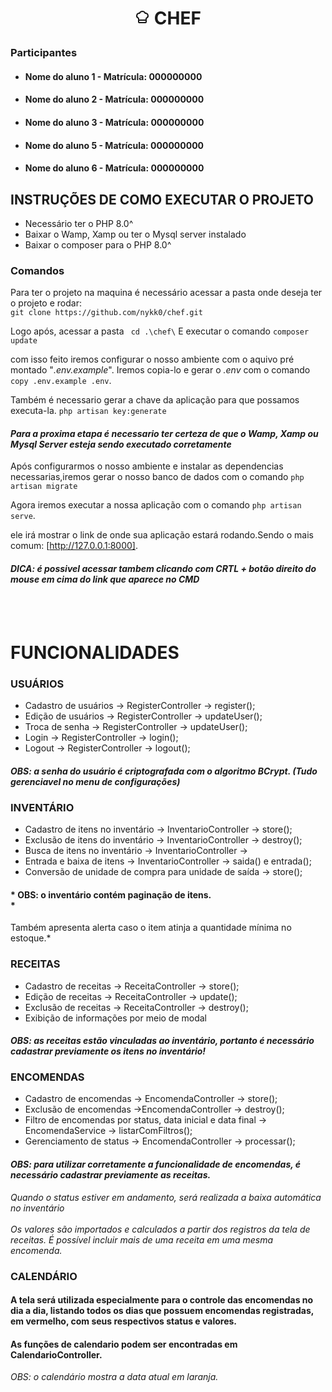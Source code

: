 # <p align="center"><svg xmlns="http://www.w3.org/2000/svg" width="24" height="24" viewBox="0 0 24 24" fill="none" stroke="currentColor" stroke-width="2" stroke-linecap="round" stroke-linejoin="round" class="text-red-600 lucide lucide-chef-hat h-8 w-8 text-primary" data-lov-id="src/components/NavBar.tsx:21:14" data-lov-name="ChefHat" data-component-path="src/components/NavBar.tsx" data-component-line="21" data-component-file="NavBar.tsx" data-component-name="ChefHat" data-component-content="%7B%22className%22%3A%22h-8%20w-8%20text-primary%22%7D"><path d="M17 21a1 1 0 0 0 1-1v-5.35c0-.457.316-.844.727-1.041a4 4 0 0 0-2.134-7.589 5 5 0 0 0-9.186 0 4 4 0 0 0-2.134 7.588c.411.198.727.585.727 1.041V20a1 1 0 0 0 1 1Z"></path><path d="M6 17h12"></path></svg> CHEF</p>

### Participantes
* #### Nome do aluno 1 - Matrícula: 000000000  
* #### Nome do aluno 2 - Matrícula: 000000000  
* #### Nome do aluno 3 - Matrícula: 000000000  
* #### Nome do aluno 5 - Matrícula: 000000000  
* #### Nome do aluno 6 - Matrícula: 000000000  

## INSTRUÇÕES DE COMO EXECUTAR O PROJETO

* Necessário ter o PHP 8.0^
* Baixar o Wamp, Xamp ou ter o Mysql server instalado
* Baixar o composer para o PHP 8.0^

### Comandos
Para ter o projeto na maquina é necessário acessar a pasta onde deseja ter o projeto e rodar: <br>
 `git clone https://github.com/nykk0/chef.git`

Logo após, acessar a pasta ` cd .\chef\`
E executar o comando `composer update`

com isso feito iremos configurar o nosso ambiente com o aquivo pré montado "*.env.example*". Iremos copia-lo e gerar o *.env* com o comando `copy .env.example .env`.

Também é necessario gerar a chave da aplicação para que possamos executa-la.
`php artisan key:generate`

#### *Para a proxima etapa é necessario ter certeza de que o Wamp, Xamp ou Mysql Server esteja sendo executado corretamente*

Após configurarmos o nosso ambiente e instalar as dependencias necessarias,iremos gerar o nosso banco de dados com o comando `php artisan migrate`

Agora iremos executar a nossa aplicação com o comando `php artisan serve`.

ele irá mostrar o link de onde sua aplicação estará rodando.Sendo o mais comum: [http://127.0.0.1:8000].

#### *DICA: é possivel acessar tambem clicando com CRTL + botão direito do mouse em cima do link que aparece no CMD*
<br>
<br>


# FUNCIONALIDADES

### USUÁRIOS 
* Cadastro de usuários  -> RegisterController -> register();
* Edição de usuários  -> RegisterController -> updateUser();
* Troca de senha  -> RegisterController -> updateUser();
* Login  -> RegisterController -> login();
* Logout  -> RegisterController -> logout();

#### *OBS: a senha do usuário é criptografada com o algoritmo BCrypt. (Tudo gerenciavel no menu de configurações)*


### INVENTÁRIO
* Cadastro de itens no inventário  -> InventarioController -> store();
* Exclusão de itens do inventário  -> InventarioController -> destroy();
* Busca de itens no inventário  -> InventarioController -> 
* Entrada e baixa de itens   -> InventarioController -> saida() e entrada();
* Conversão de unidade de compra para unidade de saída  -> store();

#### * OBS: o inventário contém paginação de itens.<br>  *
Também apresenta alerta caso o item atinja a quantidade mínima no estoque.*


### RECEITAS
* Cadastro de receitas  -> ReceitaController -> store();
* Edição de receitas  -> ReceitaController -> update();
* Exclusão de receitas  -> ReceitaController -> destroy();
* Exibição de informações por meio de modal

#### *OBS: as receitas estão vinculadas ao inventário, portanto é necessário cadastrar previamente os itens no inventário!*


### ENCOMENDAS
* Cadastro de encomendas  -> EncomendaController -> store();
* Exclusão de encomendas  ->EncomendaController -> destroy();
* Filtro de encomendas por status, data inicial e data final  -> EncomendaService -> listarComFiltros();
* Gerenciamento de status -> EncomendaController -> processar(); 
 

#### *OBS: para utilizar corretamente a funcionalidade de encomendas, é necessário cadastrar previamente as receitas.*
*Quando o status estiver em andamento, será realizada a baixa automática no inventário*<br>  
*Os valores são importados e calculados a partir dos registros da tela de receitas.*
*É possível incluir mais de uma receita em uma mesma encomenda.*


### CALENDÁRIO
#### A tela será utilizada especialmente para o controle das encomendas no dia a dia, listando todos os dias que possuem encomendas registradas, em vermelho, com seus respectivos status e valores. 
#### As funções de calendario podem ser encontradas em CalendarioController.

*OBS: o calendário mostra a data atual em laranja.*  
